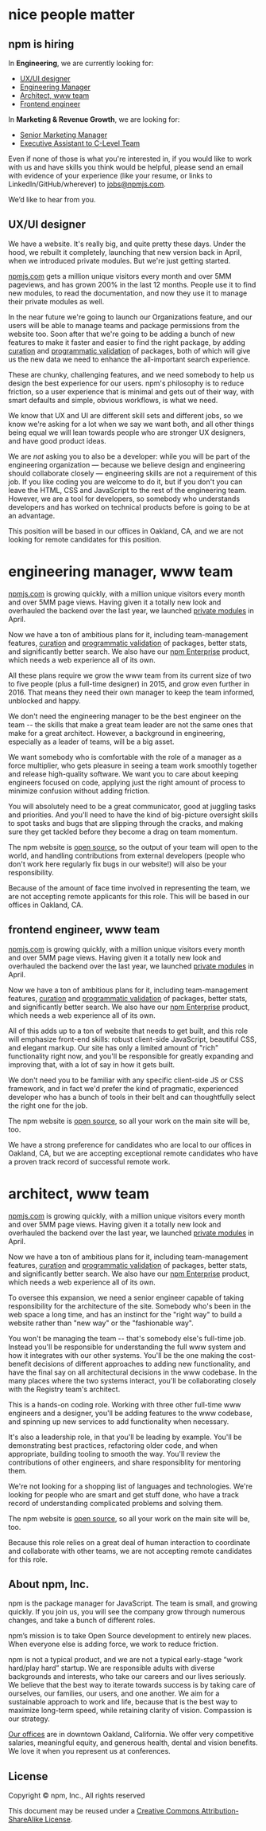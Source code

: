 <hgroup>
  <h1>nice people matter</h1>
  <h2>npm is hiring</h2>
</hgroup>

In **Engineering**, we are currently looking for:
* [UX/UI designer](#ux-ui-designer)
* [Engineering Manager](#engineering-manager-www-team)
* [Architect, www team](#architect-www-team)
* [Frontend engineer](#frontend-engineer-www-team)

In **Marketing & Revenue Growth**, we are looking for:
* [Senior Marketing Manager](https://www.npmjs.com/marketing-bd-sales#senior-marketing-manager)
* [Executive Assistant to C-Level Team](https://www.npmjs.com/marketing-bd-sales#executive-assistant-to-c-level-team)

Even if none of those is what you're interested in, if you would like to work with us and have skills you think would be helpful, please send an email with evidence of your experience (like your resume, or links to LinkedIn/GitHub/wherever) to [jobs@npmjs.com](mailto:jobs@npmjs.com).

We’d like to hear from you.


## UX/UI designer

We have a website. It's really big, and quite pretty these days. Under the hood, we rebuilt it completely, launching that new version back in April, when we introduced private modules. But we're just getting started.

[npmjs.com](https://www.npmjs.com) gets a million unique visitors every month and over 5MM pageviews, and has grown 200% in the last 12 months. People use it to find new modules, to read the documentation, and now they use it to manage their private modules as well.

In the near future we're going to launch our Organizations feature, and our users will be able to manage teams and package permissions from the website too. Soon after that we're going to be adding a bunch of new features to make it faster and easier to find the right package, by adding [curation](http://blog.npmjs.org/post/94662089625/the-future-of-the-npm-website-lets-map-this#collections) and [programmatic validation](http://blog.npmjs.org/post/94662089625/the-future-of-the-npm-website-lets-map-this#ecosystems) of packages, both of which will give us the new data we need to enhance the all-important search experience.

These are chunky, challenging features, and we need somebody to help us design the best experience for our users. npm's philosophy is to reduce friction, so a user experience that is minimal and gets out of their way, with smart defaults and simple, obvious workflows, is what we need.

We know that UX and UI are different skill sets and different jobs, so we know we're asking for a lot when we say we want both, and all other things being equal we will lean towards people who are stronger UX designers, and have good product ideas.

We are *not* asking you to also be a developer: while you will be part of the engineering organization — because we believe design and engineering should collaborate closely — engineering skills are not a requirement of this job. If you like coding you are welcome to do it, but if you don't you can leave the HTML, CSS and JavaScript to the rest of the engineering team. However, we are a tool for developers, so somebody who understands developers and has worked on technical products before is going to be at an advantage.

This position will be based in our offices in Oakland, CA, and we are not looking for remote candidates for this position.



# engineering manager, www team

[npmjs.com](https://www.npmjs.com) is growing quickly, with a million unique visitors every month and over 5MM page views. Having given it a totally new look and overhauled the backend over the last year, we launched [private modules](https://www.npmjs.com/private-modules) in April.

Now we have a ton of ambitious plans for it, including team-management features,  [curation](http://blog.npmjs.org/post/94662089625/the-future-of-the-npm-website-lets-map-this#collections) and [programmatic validation](http://blog.npmjs.org/post/94662089625/the-future-of-the-npm-website-lets-map-this#ecosystems) of packages, better stats, and significantly better search. We also have our [npm Enterprise](https://www.npmjs.com/enterprise) product, which needs a web experience all of its own.

All these plans require we grow the www team from its current size of two to five people (plus a full-time designer) in 2015, and grow even further in 2016. That means they need their own manager to keep the team informed, unblocked and happy.

We don't need the engineering manager to be the best engineer on the team -- the skills that make a great team leader are not the same ones that make for a great architect. However, a background in engineering, especially as a leader of teams, will be a big asset. 

We want somebody who is comfortable with the role of a manager as a force multiplier, who gets pleasure in seeing a team work smoothly together and release high-quality software. We want you to care about keeping engineers focused on code, applying just the right amount of process to minimize confusion without adding friction.

You will absolutely need to be a great communicator, good at juggling tasks and priorities. And you'll need to have the kind of big-picture oversight skills to spot tasks and bugs that are slipping through the cracks, and making sure they get tackled before they become a drag on team momentum.

The npm website is [open source](https://github.com/npm/newww), so the output of your team will open to the world, and handling contributions from external developers (people who don't work here regularly fix bugs in our website!) will also be your responsibility.

Because of the amount of face time involved in representing the team, we are not accepting remote applicants for this role. This will be based in our offices in Oakland, CA.



## frontend engineer, www team

[npmjs.com](https://www.npmjs.com) is growing quickly, with a million unique visitors every month and over 5MM page views. Having given it a totally new look and overhauled the backend over the last year, we launched [private modules](https://www.npmjs.com/private-modules) in April.

Now we have a ton of ambitious plans for it, including team-management features,  [curation](http://blog.npmjs.org/post/94662089625/the-future-of-the-npm-website-lets-map-this#collections) and [programmatic validation](http://blog.npmjs.org/post/94662089625/the-future-of-the-npm-website-lets-map-this#ecosystems) of packages, better stats, and significantly better search. We also have our [npm Enterprise](https://www.npmjs.com/enterprise) product, which needs a web experience all of its own.

All of this adds up to a ton of website that needs to get built, and this role will emphasize front-end skills: robust client-side JavaScript, beautiful CSS, and elegant markup. Our site has only a limited amount of "rich" functionality right now, and you'll be responsible for greatly expanding and improving that, with a lot of say in how it gets built.

We don't need you to be familiar with any specific client-side JS or CSS framework, and in fact we'd prefer the kind of pragmatic, experienced developer who has a bunch of tools in their belt and can thoughtfully select the right one for the job.

The npm website is [open source](https://github.com/npm/newww), so all your work on the main site will be, too.

We have a strong preference for candidates who are local to our offices in Oakland, CA, but we are accepting exceptional remote candidates who have a proven track record of successful remote work.


# architect, www team

[npmjs.com](https://www.npmjs.com) is growing quickly, with a million unique visitors every month and over 5MM page views. Having given it a totally new look and overhauled the backend over the last year, we launched [private modules](https://www.npmjs.com/private-modules) in April.

Now we have a ton of ambitious plans for it, including team-management features,  [curation](http://blog.npmjs.org/post/94662089625/the-future-of-the-npm-website-lets-map-this#collections) and [programmatic validation](http://blog.npmjs.org/post/94662089625/the-future-of-the-npm-website-lets-map-this#ecosystems) of packages, better stats, and significantly better search. We also have our [npm Enterprise](https://www.npmjs.com/enterprise) product, which needs a web experience all of its own.

To oversee this expansion, we need a senior engineer capable of taking responsibility for the architecture of the site. Somebody who's been in the web space a long time, and has an instinct for the "right way" to build a website rather than "new way" or the "fashionable way".

You won't be managing the team -- that's somebody else's full-time job. Instead you'll be responsible for understanding the full www system and how it integrates with our other systems. You'll be the one making the cost-benefit decisions of different approaches to adding new functionality, and have the final say on all architectural decisions in the www codebase. In the many places where the two systems interact, you'll be collaborating closely with the Registry team's architect.

This is a hands-on coding role. Working with three other full-time www engineers and a designer, you'll be adding features to the www codebase, and spinning up new services to add functionality when necessary.

It's also a leadership role, in that you'll be leading by example. You'll be demonstrating best practices, refactoring older code, and when appropriate, building tooling to smooth the way. You'll review the contributions of other engineers, and share responsiblity for mentoring them. 

We're not looking for a shopping list of languages and technologies. We're looking for people who are smart and get stuff done, who have a track record of understanding complicated problems and solving them.

The npm website is [open source](https://github.com/npm/newww), so all your work on the main site will be, too.

Because this role relies on a great deal of human interaction to coordinate and collaborate with other teams, we are not accepting remote candidates for this role.



## About npm, Inc.

npm is the package manager for JavaScript. The team is small, and growing quickly. If you join us, you will see the company grow through numerous changes, and take a bunch of different roles.

npm’s mission is to take Open Source development to entirely new places. When everyone else is adding force, we work to reduce friction.

npm is not a typical product, and we are not a typical early-stage “work hard/play hard” startup. We are responsible adults with diverse backgrounds and interests, who take our careers and our lives seriously. We believe that the best way to iterate towards success is by taking care of ourselves, our families, our users, and one another. We aim for a sustainable approach to work and life, because that is the best way to maximize long-term speed, while retaining clarity of vision. Compassion is our strategy.

[Our offices](https://www.google.com/maps/place/200+Frank+H+Ogawa+Plaza/@37.805544,-122.2720659,17z/data=!3m1!4b1!4m2!3m1!1s0x808f80b1a2db786f:0x4685356d4acb43ef) are in downtown Oakland, California. We offer very competitive salaries, meaningful equity, and generous health, dental and vision benefits. We love it when you represent us at conferences.

## License

Copyright &copy; npm, Inc., All rights reserved

This document may be reused under a [Creative Commons Attribution-ShareAlike License](http://creativecommons.org/licenses/by-sa/4.0/).
